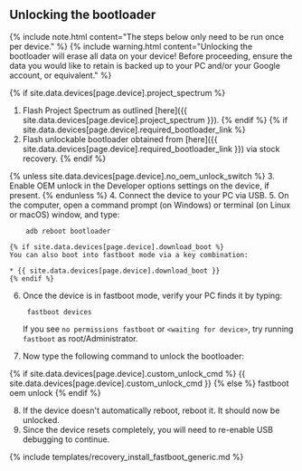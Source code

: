 ## Unlocking the bootloader

{% include note.html content="The steps below only need to be run once per device." %}
{% include warning.html content="Unlocking the bootloader will erase all data on your device!
Before proceeding, ensure the data you would like to retain is backed up to your PC and/or your Google account, or equivalent." %}

{% if site.data.devices[page.device].project_spectrum %}
1. Flash Project Spectrum as outlined [here]({{ site.data.devices[page.device].project_spectrum }}).
{% endif %}
{% if site.data.devices[page.device].required_bootloader_link %}
2. Flash unlockable bootloader obtained from [here]({{ site.data.devices[page.device].required_bootloader_link }}) via stock recovery.
{% endif %}

{% unless site.data.devices[page.device].no_oem_unlock_switch %}
3. Enable OEM unlock in the Developer options settings on the device, if present.
{% endunless %}
4. Connect the device to your PC via USB.
5. On the computer, open a command prompt (on Windows) or terminal (on Linux or macOS) window, and type:

        adb reboot bootloader

    {% if site.data.devices[page.device].download_boot %}
    You can also boot into fastboot mode via a key combination:

    * {{ site.data.devices[page.device].download_boot }}
    {% endif %}
6. Once the device is in fastboot mode, verify your PC finds it by typing:

        fastboot devices

    If you see `no permissions fastboot` or `<waiting for device>`, try running `fastboot` as root/Administrator.
7. Now type the following command to unlock the bootloader:

{% if site.data.devices[page.device].custom_unlock_cmd %}
        {{ site.data.devices[page.device].custom_unlock_cmd }}
{% else %}
        fastboot oem unlock
{% endif %}

8. If the device doesn't automatically reboot, reboot it. It should now be unlocked.
9. Since the device resets completely, you will need to re-enable USB debugging to continue.

{% include templates/recovery_install_fastboot_generic.md %}
